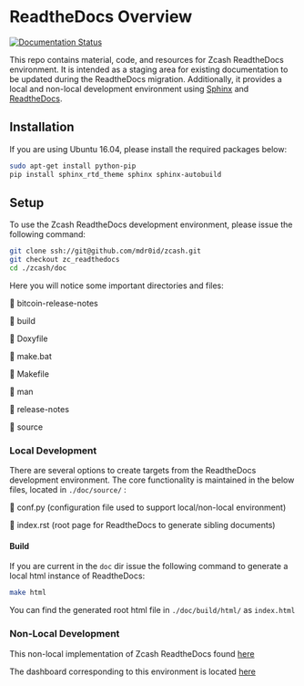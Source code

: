 # ReadtheDocs Overview 
[![Documentation Status](https://readthedocs.org/projects/zcash/badge/?version=english-docs)](http://zcash.readthedocs.io/en/english-docs/?badge=english-docs)


This repo contains material, code, and resources for Zcash ReadtheDocs environment. It is intended as a staging area for existing
documentation to be updated during the ReadtheDocs migration. Additionally, it provides a local and non-local development environment using [Sphinx](http://www.sphinx-doc.org/en/master/)
and [ReadtheDocs](https://readthedocs.org/).

## Installation
If you are using Ubuntu 16.04, please install the required packages below:

```bash
sudo apt-get install python-pip
pip install sphinx_rtd_theme sphinx sphinx-autobuild
```

## Setup
To use the Zcash ReadtheDocs development environment, please issue the following command:

```bash
git clone ssh://git@github.com/mdr0id/zcash.git
git checkout zc_readthedocs
cd ./zcash/doc
```

Here you will notice some important directories and files:

:file_folder: bitcoin-release-notes

:file_folder: build

:page_facing_up: Doxyfile

:page_facing_up: make.bat

:page_facing_up: Makefile

:file_folder: man

:file_folder: release-notes

:file_folder: source

### Local Development
There are several options to create targets from the ReadtheDocs development environment. The core functionality 
is maintained in the below files, located in ```./doc/source/``` :

:page_facing_up: conf.py   (configuration file used to support local/non-local environment)

:page_facing_up: index.rst (root page for ReadtheDocs to generate sibling documents)

#### Build
If you are current in the ```doc``` dir issue the following command to generate a local html instance of ReadtheDocs:

```bash
make html
```
You can find the generated root html file in ```./doc/build/html/``` as ```index.html```

### Non-Local Development
This non-local implementation of Zcash ReadtheDocs found [here](http://zcash.readthedocs.io/en/latest/index.html)

The dashboard corresponding to this environment is located [here](https://readthedocs.org/projects/zcash/)


